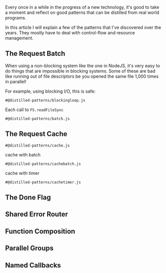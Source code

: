Every once in a while in the progress of a new technology, it's good to take a moment and reflect on good patterns that can be distilled from real world programs.

In this article I will explain a few of the patterns that I've discovered over the years.  They mostly have to deal with control-flow and resource management.

## The Request Batch

When using a non-blocking system like the one in NodeJS, it's very easy to do things that are impossible in blocking systems.  Some of these are bad like running out of file descriptors be you opened the same file 1,000 times in parallel!

For example, using blocking I/O, this is safe:

    #@distilled-patterns/blockingloop.js

Each call to `FS.readFileSync`

    #@distilled-patterns/batch.js


## The Request Cache

    #@distilled-patterns/cache.js

cache with batch

    #@distilled-patterns/cachebatch.js

cache with timer

    #@distilled-patterns/cachetimer.js

## The Done Flag

## Shared Error Router

## Function Composition

## Parallel Groups

## Named Callbacks

